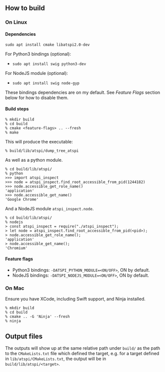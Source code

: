 ## How to build

### On Linux

#### Dependencies

`sudo apt install cmake libatspi2.0-dev`

For Python3 bindings (optional):
* `sudo apt install swig python3-dev`

For NodeJS module (optional):
* `sudo apt install swig node-gyp`

These bindings dependencies are on my default. See *Feature Flags* section below for how to disable them.

#### Build steps
```
% mkdir build
% cd build
% cmake <feature-flags> .. --fresh
% make
```

This will produce the executable:
```
% build/lib/atspi/dump_tree_atspi
```

As well as a python module.
```
% cd build/lib/atspi/
% python
>>> import atspi_inspect
>>> node = atspi_inspect.find_root_accessible_from_pid(1244182)
>>> node.accessible_get_role_name()
'application'
>>> node.accessible_get_name()
'Google Chrome'
```

And a NodeJS module `atspi_inspect.node`.
```
% cd build/lib/atspi/
% nodejs
> const atspi_inspect = require("./atspi_inspect");
> let node = atspi_inspect.find_root_accessible_from_pid(<pid>);
> node.accessible_get_role_name();
'application'
> node.accessible_get_name();
'Chromium'
```

#### Feature flags

* Python3 bindings: `-DATSPI_PYTHON_MODULE=<ON/OFF>`, ON by default.
* NodeJS bindings: `-DATSPI_NODEJS_MODULE=<ON/OFF>`, ON by default.

### On Mac

Ensure you have XCode, including Swift support, and Ninja installed.

```
% mkdir build
% cd build
% cmake .. -G 'Ninja' --fresh
% ninja
```

## Output files

The outputs will show up at the same relative path under `build/` as the path to the `CMakeLists.txt` file which defined the target, e.g. for a target defined in `lib/atspi/CMakeLists.txt`, the output will be in `build/lib/atspi/<target>`.
